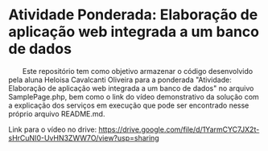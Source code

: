 # Atividade Ponderada: Elaboração de aplicação web integrada a um banco de dados

&emsp;&emsp;Este repositório tem como objetivo armazenar o código desenvolvido pela aluna Heloisa Cavalcanti Oliveira para a ponderada "Atividade: Elaboração de aplicação web integrada a um banco de dados" no arquivo SamplePage.php, bem como o link do vídeo demonstrativo da solução com a explicação dos serviços em execução que pode ser encontrado nesse próprio arquivo README.md.

Link para o vídeo no drive: https://drive.google.com/file/d/1YarmCYC7JX2t-sHrCuNI0-UvHN3ZWW7O/view?usp=sharing